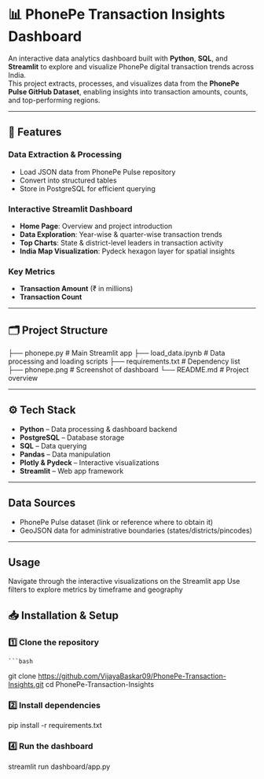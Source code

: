 # 📊 PhonePe Transaction Insights Dashboard

An interactive data analytics dashboard built with **Python**, **SQL**, and **Streamlit** to explore and visualize PhonePe digital transaction trends across India.  
This project extracts, processes, and visualizes data from the **PhonePe Pulse GitHub Dataset**, enabling insights into transaction amounts, counts, and top-performing regions.

---

## 📌 Features

### **Data Extraction & Processing**
- Load JSON data from PhonePe Pulse repository  
- Convert into structured tables  
- Store in PostgreSQL for efficient querying  

### **Interactive Streamlit Dashboard**
- **Home Page**: Overview and project introduction  
- **Data Exploration**: Year-wise & quarter-wise transaction trends  
- **Top Charts**: State & district-level leaders in transaction activity  
- **India Map Visualization**: Pydeck hexagon layer for spatial insights  

### **Key Metrics**
- **Transaction Amount** (₹ in millions)  
- **Transaction Count**  

---

## 🗂 Project Structure
├── phonepe.py              # Main Streamlit app
├── load_data.ipynb         # Data processing and loading scripts
├── requirements.txt        # Dependency list
├── phonepe.png             # Screenshot of dashboard
└── README.md               # Project overview


---

## ⚙️ Tech Stack
- **Python** – Data processing & dashboard backend  
- **PostgreSQL** – Database storage  
- **SQL** – Data querying  
- **Pandas** – Data manipulation  
- **Plotly & Pydeck** – Interactive visualizations  
- **Streamlit** – Web app framework
---

## Data Sources
- PhonePe Pulse dataset (link or reference where to obtain it)
- GeoJSON data for administrative boundaries (states/districts/pincodes)
---
## Usage
Navigate through the interactive visualizations on the Streamlit app
Use filters to explore metrics by timeframe and geography

## 📥 Installation & Setup

### 1️⃣ Clone the repository
    ```bash
git clone https://github.com/VijayaBaskar09/PhonePe-Transaction-Insights.git
cd PhonePe-Transaction-Insights

### 2️⃣ Install dependencies
pip install -r requirements.txt

### 4️⃣ Run the dashboard
streamlit run dashboard/app.py

